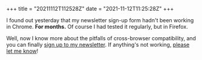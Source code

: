 +++
title = "20211112T112528Z"
date  = "2021-11-12T11:25:28Z"
+++

I found out yesterday that my newsletter sign-up form hadn't been working in Chrome. **For months.** Of course I had tested it regularly, but in Firefox.

Well, now I know more about the pitfalls of cross-browser compatibility, and you can finally [sign up to my newsletter](/subscribe). If anything's not working, [please let me know](/contact)!
